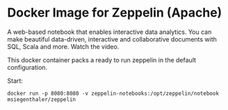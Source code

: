 # Docker Image for Zeppelin (Apache)
A web-based notebook that enables interactive data analytics. 
You can make beautiful data-driven, interactive and collaborative documents with SQL, Scala and more.
Watch the video.

This docker container packs a ready to run zeppelin in the default configuration.



Start:

    docker run -p 8080:8080 -v zeppelin-notebooks:/opt/zeppelin/notebook msiegenthaler/zeppelin
